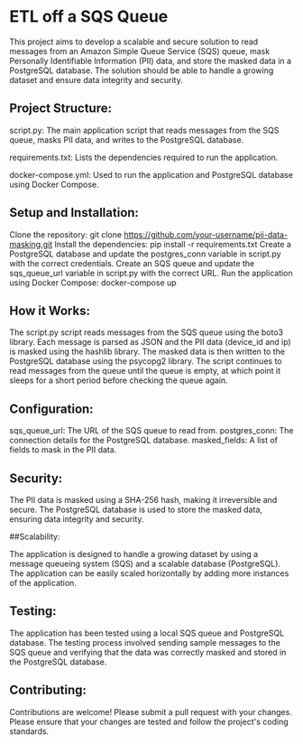 #  ETL off a SQS Queue

This project aims to develop a scalable and secure solution to read messages from an Amazon Simple Queue Service (SQS) queue, mask Personally Identifiable Information (PII) data, and store the masked data in a PostgreSQL database. The solution should be able to handle a growing dataset and ensure data integrity and security.

## Project Structure:

script.py: The main application script that reads messages from the SQS queue, masks PII data, and writes to the PostgreSQL database.

requirements.txt: Lists the dependencies required to run the application.

docker-compose.yml: Used to run the application and PostgreSQL database using Docker Compose.

## Setup and Installation:

Clone the repository: git clone https://github.com/your-username/pii-data-masking.git
Install the dependencies: pip install -r requirements.txt
Create a PostgreSQL database and update the postgres_conn variable in script.py with the correct credentials.
Create an SQS queue and update the sqs_queue_url variable in script.py with the correct URL.
Run the application using Docker Compose: docker-compose up

## How it Works:

The script.py script reads messages from the SQS queue using the boto3 library.
Each message is parsed as JSON and the PII data (device_id and ip) is masked using the hashlib library.
The masked data is then written to the PostgreSQL database using the psycopg2 library.
The script continues to read messages from the queue until the queue is empty, at which point it sleeps for a short period before checking the queue again.

## Configuration:

sqs_queue_url: The URL of the SQS queue to read from.
postgres_conn: The connection details for the PostgreSQL database.
masked_fields: A list of fields to mask in the PII data.

## Security:

The PII data is masked using a SHA-256 hash, making it irreversible and secure.
The PostgreSQL database is used to store the masked data, ensuring data integrity and security.

##Scalability:

The application is designed to handle a growing dataset by using a message queueing system (SQS) and a scalable database (PostgreSQL).
The application can be easily scaled horizontally by adding more instances of the application.

## Testing:

The application has been tested using a local SQS queue and PostgreSQL database.
The testing process involved sending sample messages to the SQS queue and verifying that the data was correctly masked and stored in the PostgreSQL database.

## Contributing:

Contributions are welcome! Please submit a pull request with your changes.
Please ensure that your changes are tested and follow the project's coding standards.


